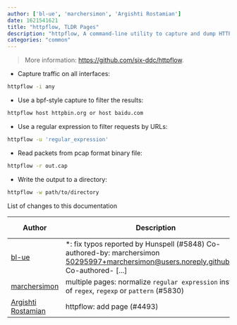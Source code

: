 ```yaml
---
author: ['bl-ue', 'marchersimon', 'Argishti Rostamian']
date: 1621541621
title: "httpflow, TLDR Pages"
description: "httpflow, A command-line utility to capture and dump HTTP streams."
categories: "common"
---
```

> More information: <https://github.com/six-ddc/httpflow>.

- Capture traffic on all interfaces:

```bash
httpflow -i any
```

- Use a bpf-style capture to filter the results:

```bash
httpflow host httpbin.org or host baidu.com
```

- Use a regular expression to filter requests by URLs:

```bash
httpflow -u 'regular_expression'
```

- Read packets from pcap format binary file:

```bash
httpflow -r out.cap
```

- Write the output to a directory:

```bash
httpflow -w path/to/directory
```
List of changes to this documentation


Author | Description | ISO 8601 Date | GitHub link
------|-----|-----|-----
[bl-ue](mailto:54780737+bl-ue@users.noreply.github.com) | *: fix typos reported by Hunspell (#5848) Co-authored-by: marchersimon <50295997+marchersimon@users.noreply.github.com> Co-authored- [...] | 2021-05-20T22:13:41 | [8ebd171d6f00](https://github.com/tldr-pages/tldr/commit/8ebd171d6f001698709fefc02b1fd5cc9f3a99c4)
[marchersimon](mailto:50295997+marchersimon@users.noreply.github.com) | multiple pages: normalize `regular expression` instead of `regex`, `regexp` or `pattern` (#5830) | 2021-05-10T11:03:12 | [10728f1ab485](https://github.com/tldr-pages/tldr/commit/10728f1ab485957d66af3940a030b0fb77611fc0)
[Argishti Rostamian](mailto:1332785+WhileLoop@users.noreply.github.com) | httpflow: add page (#4493) | 2020-10-06T18:27:34 | [b16010bf8ce5](https://github.com/tldr-pages/tldr/commit/b16010bf8ce5e5421b309310deb56eeab85078b8)

